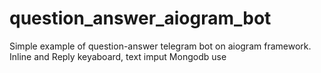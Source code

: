 # question_answer_aiogram_bot
Simple example of question-answer telegram bot on aiogram framework.
Inline and Reply keyaboard, text imput
Mongodb use
